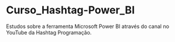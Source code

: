 # Curso_Hashtag-Power_BI
Estudos sobre a ferramenta Microsoft Power BI através do canal no YouTube da Hashtag Programação.

